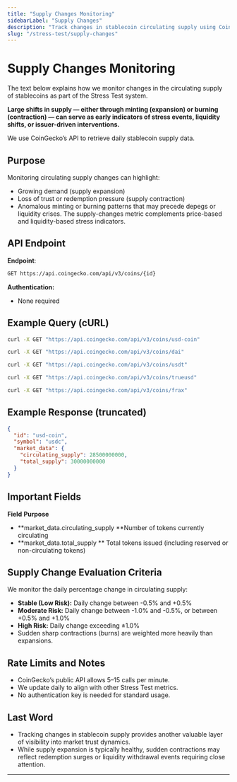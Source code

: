 ```yaml
---
title: "Supply Changes Monitoring"
sidebarLabel: "Supply Changes"
description: "Track changes in stablecoin circulating supply using CoinGecko's API as part of the Stress Test framework."
slug: "/stress-test/supply-changes"
---
```


# Supply Changes Monitoring

The text below explains how we monitor changes in the circulating supply of stablecoins as part of the Stress Test system.

**Large shifts in supply — either through minting (expansion) or burning (contraction) — can serve as early indicators of stress events, liquidity shifts, or issuer-driven interventions.**

We use CoinGecko’s API to retrieve daily stablecoin supply data.

## Purpose

Monitoring circulating supply changes can highlight:

- Growing demand (supply expansion)
- Loss of trust or redemption pressure (supply contraction)
- Anomalous minting or burning patterns that may precede depegs or liquidity crises. The supply-changes metric complements price-based and liquidity-based stress indicators.

## API Endpoint

**Endpoint**:

```bash
GET https://api.coingecko.com/api/v3/coins/{id}
```

**Authentication:**

- None required

## Example Query (cURL)

```bash
curl -X GET "https://api.coingecko.com/api/v3/coins/usd-coin"

curl -X GET "https://api.coingecko.com/api/v3/coins/dai"

curl -X GET "https://api.coingecko.com/api/v3/coins/usdt"

curl -X GET "https://api.coingecko.com/api/v3/coins/trueusd"

curl -X GET "https://api.coingecko.com/api/v3/coins/frax"
```

## Example Response (truncated)

```json
{
  "id": "usd-coin",
  "symbol": "usdc",
  "market_data": {
    "circulating_supply": 28500000000,
    "total_supply": 30000000000
  }
}
```

## Important Fields

**Field**        	                                              **Purpose**

- **market_data.circulating_supply	**Number of tokens currently circulating
- **market_data.total_supply	**             Total tokens issued (including reserved or non-circulating tokens)

## Supply Change Evaluation Criteria

We monitor the daily percentage change in circulating supply:

- **Stable (Low Risk):** Daily change between -0.5% and \+0.5%
- **Moderate Risk:** Daily change between -1.0% and -0.5%, or between \+0.5% and \+1.0%
- **High Risk:** Daily change exceeding ±1.0%
- Sudden sharp contractions (burns) are weighted more heavily than expansions.

## Rate Limits and Notes

- CoinGecko’s public API allows 5–15 calls per minute.
- We update daily to align with other Stress Test metrics.
- No authentication key is needed for standard usage.

## Last Word

- Tracking changes in stablecoin supply provides another valuable layer of visibility into market trust dynamics.
- While supply expansion is typically healthy, sudden contractions may reflect redemption surges or liquidity withdrawal events requiring close attention.

---
